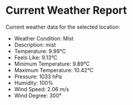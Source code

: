 # Current Weather Report
Current weather data for the selected location:
- Weather Condition: Mist
- Description: mist
- Temperature: 9.99°C
- Feels Like: 9.13°C
- Minimum Temperature: 9.89°C
- Maximum Temperature: 10.42°C
- Pressure: 1033 hPa
- Humidity: 100%
- Wind Speed: 2.06 m/s
- Wind Degree: 300°
